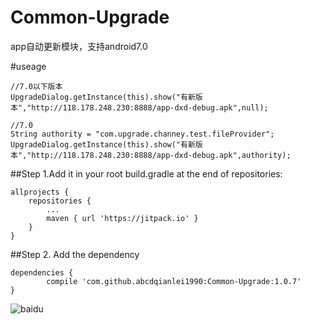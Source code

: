 # Common-Upgrade
app自动更新模块，支持android7.0

#useage
```
//7.0以下版本
UpgradeDialog.getInstance(this).show("有新版本","http://118.178.248.230:8888/app-dxd-debug.apk",null);

//7.0
String authority = "com.upgrade.channey.test.fileProvider";
UpgradeDialog.getInstance(this).show("有新版本","http://118.178.248.230:8888/app-dxd-debug.apk",authority);
```
##Step 1.Add it in your root build.gradle at the end of repositories:

	allprojects {
		repositories {
			...
			maven { url 'https://jitpack.io' }
		}
	}
##Step 2. Add the dependency

	dependencies {
	        compile 'com.github.abcdqianlei1990:Common-Upgrade:1.0.7'
	}
  
![baidu](http://imgsrc.baidu.com/forum/w%3D580/sign=279d5ba5f4faaf5184e381b7bc5594ed/a5560923dd54564e7bde17babade9c82d0584ff9.jpg "百度logo") 
